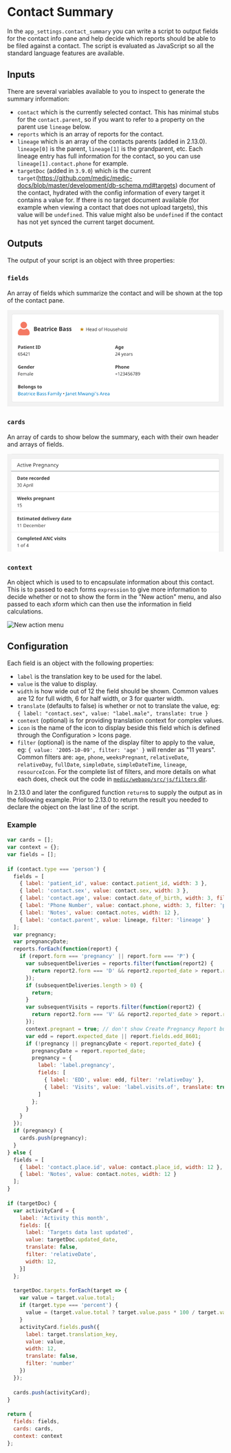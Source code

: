 # Contact Summary

In the `app_settings.contact_summary` you can write a script to output fields for the contact info pane and help decide which reports should be able to be filed against a contact. The script is evaluated as JavaScript so all the standard language features are available.

## Inputs

There are several variables available to you to inspect to generate the summary information:

- `contact` which is the currently selected contact. This has minimal stubs for the `contact.parent`, so if you want to refer to a property on the parent use `lineage` below.
- `reports` which is an array of reports for the contact.
- `lineage` which is an array of the contacts parents (added in 2.13.0). `lineage[0]` is the parent, `lineage[1]` is the grandparent, etc. Each lineage entry has full information for the contact, so you can use `lineage[1].contact.phone` for example.
- `targetDoc` (added in `3.9.0`) which is the current `target`(https://github.com/medic/medic-docs/blob/master/development/db-schema.md#targets) document of the contact, hydrated with the config information of every target it contains a value for. If there is no target document available (for example when viewing a contact that does not upload targets), this value will be `undefined`. This value might also be `undefined` if the contact has not yet synced the current target document. 

## Outputs

The output of your script is an object with three properties:

### `fields`

An array of fields which summarize the contact and will be shown at the top of the contact pane.

![Summary card](../img/summary-card.png)

### `cards`

An array of cards to show below the summary, each with their own header and arrays of fields.

![Pregnancy card](../img/pregnancy-card.png)

### `context`

An object which is used to to encapsulate information about this contact. This is to passed to each forms `expression` to give more information to decide whether or not to show the form in the "New action" menu, and also passed to each xform which can then use the information in field calculations.

![New action menu](../img/new-action-menu.png)

## Configuration

Each field is an object with the following properties:

- `label` is the translation key to be used for the label.
- `value` is the value to display.
- `width` is how wide out of 12 the field should be shown. Common values are 12 for full width, 6 for half width, or 3 for quarter width.
- `translate` (defaults to false) is whether or not to translate the value, eg: `{ label: "contact.sex", value: "label.male", translate: true }`
- `context` (optional) is for providing translation context for complex values.
- `icon` is the name of the icon to display beside this field which is defined through the Configuration > Icons page.
- `filter` (optional) is the name of the display filter to apply to the value, eg: `{ value: '2005-10-09', filter: 'age' }` will render as "11 years". 
Common filters are: `age`, `phone`, `weeksPregnant`, `relativeDate`, `relativeDay`, `fullDate`, `simpleDate`, `simpleDateTime`, `lineage`, `resourceIcon`. 
For the complete list of filters, and more details on what each does, check out the code in [`medic/webapp/src/js/filters` dir](https://github.com/medic/medic/tree/master/webapp/src/js/filters).

In 2.13.0 and later the configured function `return`s to supply the output as in the following example. Prior to 2.13.0 to return the result you needed to declare the object on the last line of the script.

### Example

```javascript
var cards = [];
var context = {};
var fields = [];

if (contact.type === 'person') {
  fields = [
    { label: 'patient_id', value: contact.patient_id, width: 3 },
    { label: 'contact.sex', value: contact.sex, width: 3 },
    { label: 'contact.age', value: contact.date_of_birth, width: 3, filter: 'age' },
    { label: 'Phone Number', value: contact.phone, width: 3, filter: 'phone' },
    { label: 'Notes', value: contact.notes, width: 12 },
    { label: 'contact.parent', value: lineage, filter: 'lineage' }
  ];
  var pregnancy;
  var pregnancyDate;
  reports.forEach(function(report) {
    if (report.form === 'pregnancy' || report.form === 'P') {
      var subsequentDeliveries = reports.filter(function(report2) {
        return report2.form === 'D' && report2.reported_date > report.reported_date;
      });
      if (subsequentDeliveries.length > 0) {
        return;
      }
      var subsequentVisits = reports.filter(function(report2) {
        return report2.form === 'V' && report2.reported_date > report.reported_date;
      });
      context.pregnant = true; // don't show Create Pregnancy Report button
      var edd = report.expected_date || report.fields.edd_8601;
      if (!pregnancy || pregnancyDate < report.reported_date) {
        pregnancyDate = report.reported_date;
        pregnancy = {
          label: 'label.pregnancy',
          fields: [
            { label: 'EDD', value: edd, filter: 'relativeDay' },
            { label: 'Visits', value: 'label.visits.of', translate: true, context: { count: subsequentVisits.length, total: 4 } }
          ]
        };
      }
    }
  });
  if (pregnancy) {
    cards.push(pregnancy);
  }
} else {
  fields = [
    { label: 'contact.place.id', value: contact.place_id, width: 12 },
    { label: 'Notes', value: contact.notes, width: 12 }
  ];
}

if (targetDoc) {
  var activityCard = {
    label: 'Activity this month',
    fields: [{
      label: 'Targets data last updated',
      value: targetDoc.updated_date,
      translate: false,
      filter: 'relativeDate',
      width: 12,
    }]
  };

  targetDoc.targets.forEach(target => {
    var value = target.value.total;
    if (target.type === 'percent') {
      value = (target.value.total ? target.value.pass * 100 / target.value.total : 0) + '%';
    }
    activityCard.fields.push({
      label: target.translation_key,
      value: value,
      width: 12,
      translate: false,
      filter: 'number'
    })
  });

  cards.push(activityCard);
}

return {
  fields: fields,
  cards: cards,
  context: context
};
```
